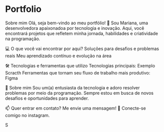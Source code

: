# Portfolio
Sobre mim
Olá, seja bem-vindo ao meu portfólio! 🚀
Sou Mariana, uma desenvolvedora apaixonadoa por tecnologia e inovação. Aqui, você encontrará projetos que refletem minha jornada, habilidades e criatividade na programação.

💻 O que você vai encontrar por aqui?
Soluções para desafios e problemas reais
Meu aprendizado contínuo e evolução na área

🛠 Tecnologias e ferramentas que utilizo
Tecnologias principais: Exemplo Scracth
Ferramentas que tornam seu fluxo de trabalho mais produtivo: Figma

🚀 Sobre mim
Sou um(a) entusiasta da tecnologia e adoro resolver problemas por meio da programação. Sempre estou em busca de novos desafios e oportunidades para aprender.

📫 Quer entrar em contato? Me envie uma mensagem! 📌 Conecte-se comigo no instagram.

S
